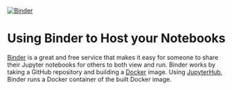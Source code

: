 [![Binder](https://mybinder.org/badge_logo.svg)](https://mybinder.org/v2/gh/Qingyun-Wang/binder-framework.git/milestone?labpath=12days.ipynb)

# Using Binder to Host your Notebooks
[Binder](https://mybinder.org) is a great and free service that makes it easy for someone to share their Jupyter notebooks for others to both view and run. Binder works by taking a GitHub repository and building a [Docker](https://www.docker.com) image. Using [JupyterHub](https://jupyterhub.readthedocs.io/en/latest/), Binder runs a Docker container of the built Docker image.
